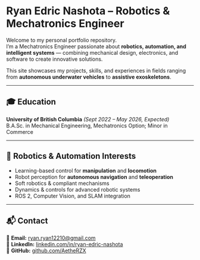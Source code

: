 # Ryan Edric Nashota – Robotics & Mechatronics Engineer

Welcome to my personal portfolio repository.  
I’m a Mechatronics Engineer passionate about **robotics, automation, and intelligent systems** — combining mechanical design, electronics, and software to create innovative solutions.  

This site showcases my projects, skills, and experiences in fields ranging from **autonomous underwater vehicles** to **assistive exoskeletons**.

---

## 🎓 Education
**University of British Columbia** *(Sept 2022 – May 2026, Expected)*  
B.A.Sc. in Mechanical Engineering, Mechatronics Option; Minor in Commerce  

---

## 🤖 Robotics & Automation Interests
- Learning-based control for **manipulation** and **locomotion**
- Robot perception for **autonomous navigation** and **teleoperation**
- Soft robotics & compliant mechanisms
- Dynamics & controls for advanced robotic systems
- ROS 2, Computer Vision, and SLAM integration

---

## 📬 Contact
📧 **Email:** ryan.ryan12210@gmail.com  
🔗 **LinkedIn:** [linkedin.com/in/ryan-edric-nashota](https://www.linkedin.com/in/ryan-edric-nashota)  
🐙 **GitHub:** [github.com/AetheRZX](https://github.com/AetheRZX)  
